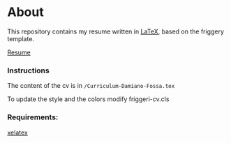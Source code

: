 # About

This repository contains my resume written in [LaTeX](https://www.latex-project.org), based on the friggery template.

[Resume](Curriculum-Damiano-Fossa.pdf)

### Instructions

The content of the cv is in `/Curriculum-Damiano-Fossa.tex`

To update the style and the colors modify friggeri-cv.cls

### Requirements:
[xelatex](http://www.texts.io/support/0001/)
